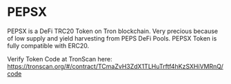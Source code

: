 # PEPSX
PEPSX is a DeFi TRC20 Token on Tron blockchain. Very precious because of low supply and yield harvesting from PEPS DeFi Pools.
PEPSX Token is fully compatible with ERC20.

Verify Token Code at TronScan here: https://tronscan.org/#/contract/TCmaZvH3ZdX1TLHuTrftf4hKzSXHiVMRnQ/code
